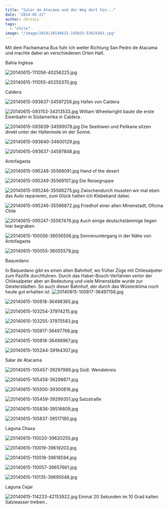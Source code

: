 ```yaml
---
title: "Salar de Atacama und der Weg dort hin..."
date: "2014-05-22"
author: chrissi
tags: 
  - "chile"
image: "/image/2014/20140615-145025-53425463.jpg"
---
```


Mit dem Pachamama Bus fuhr ich weiter Richtung San Pedro de Atacama und machte dabei an verschiedenen Orten Halt.

Bahia Inglesa

![20140615-111056-40256225.jpg](images/20140615-111056-40256225.jpg)

![20140615-111055-40255370.jpg](images/20140615-111055-40255370.jpg)

Caldera

![20140615-093637-34597256.jpg](images/20140615-093637-34597256.jpg) Hafen von Caldera

![20140615-093153-34313533.jpg](images/20140615-093153-34313533.jpg) William Wheelwright baute die erste Eisenbahn in Südamerika in Caldera.

![20140615-093639-34599078.jpg](images/20140615-093639-34599078.jpg) Die Seelöwen und Pelikane sitzen direkt unter der Hafenmole im der Sonne.

![20140615-093640-34600129.jpg](images/20140615-093640-34600129.jpg)

![20140615-093637-34597848.jpg](images/20140615-093637-34597848.jpg)

Antofagasta

![20140615-095248-35568091.jpg](images/20140615-095248-35568091.jpg) Hand of the desert

![20140615-095249-35569107.jpg](images/20140615-095249-35569107.jpg) Die Reisegruppe

![20140615-095246-35566275.jpg](images/20140615-095246-35566275.jpg) Zwischendurch mussten wir mal eben das Auto reparieren, zum Glück hatten ich Klebeband dabei.

![20140615-095246-35566872.jpg](images/20140615-095246-35566872.jpg) Friedhof einer alten Minenstadt, Oficina Chile

![20140615-095247-35567476.jpg](images/20140615-095247-35567476.jpg) Auch einige deutschstämmige liegen hier begraben

![20140615-100056-36056556.jpg](images/20140615-100056-36056556.jpg) Sonnenuntergang in der Nähe von Antofagasta

![20140615-100055-36055579.jpg](images/20140615-100055-36055579.jpg)

Baquedano

In Baquedano gibt es einen alten Bahnhof, wo früher Züge mit Chilesalpeter zum Pazifik durchfuhren. Durch das Haber-Bosch-Verfahren verlor der Chilesalpeter aber an Bedeutung und viele Minenstädte wurde zur Geisterstädten. So auch dieser Bahnhof, der durch das Wüstenklima noch heute gut erhalten ist. ![20140615-100817-36497156.jpg](images/20140615-100817-36497156.jpg)

![20140615-100818-36498365.jpg](images/20140615-100818-36498365.jpg)

![20140615-103254-37974215.jpg](images/20140615-103254-37974215.jpg)

![20140615-103255-37975583.jpg](images/20140615-103255-37975583.jpg)

![20140615-100817-36497766.jpg](images/20140615-100817-36497766.jpg)

![20140615-100818-36498967.jpg](images/20140615-100818-36498967.jpg)

![20140615-105244-39164307.jpg](images/20140615-105244-39164307.jpg)

Salar de Atacama

![20140615-105457-39297989.jpg](images/20140615-105457-39297989.jpg) Südl. Wendekreis

![20140615-105458-39298671.jpg](images/20140615-105458-39298671.jpg)

![20140615-105500-39300816.jpg](images/20140615-105500-39300816.jpg)

![20140615-105459-39299351.jpg](images/20140615-105459-39299351.jpg) Salzstraße

![20140615-105836-39516609.jpg](images/20140615-105836-39516609.jpg)

![20140615-105837-39517180.jpg](images/20140615-105837-39517180.jpg)

Laguna Chaxa

![20140615-110020-39620255.jpg](images/20140615-110020-39620255.jpg)

![20140615-110019-39619203.jpg](images/20140615-110019-39619203.jpg)

![20140615-110018-39618594.jpg](images/20140615-110018-39618594.jpg)

![20140615-110057-39657661.jpg](images/20140615-110057-39657661.jpg)

![20140615-110135-39695548.jpg](images/20140615-110135-39695548.jpg)

Laguna Cejar

![20140615-114233-42153922.jpg](images/20140615-114233-42153922.jpg) Einmal 20 Sekunden im 10 Grad kalten Salzwasser treiben..

